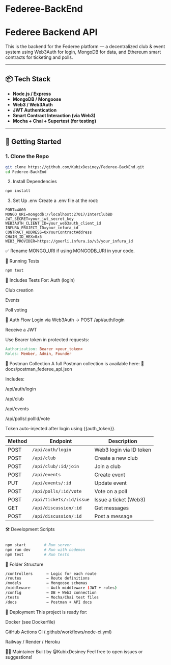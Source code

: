 # Federee-BackEnd
# Federee Backend API

This is the backend for the Federee platform — a decentralized club & event system using Web3Auth for login, MongoDB for data, and Ethereum smart contracts for ticketing and polls.

---

## 📦 Tech Stack

- **Node.js / Express**
- **MongoDB / Mongoose**
- **Web3 / Web3Auth**
- **JWT Authentication**
- **Smart Contract Interaction (via Web3)**
- **Mocha + Chai + Supertest (for testing)**

---

## 🚀 Getting Started

### 1. Clone the Repo

```bash
git clone https://github.com/KubixDesiney/Federee-BackEnd.git
cd Federee-BackEnd
```
2. Install Dependencies
```bash
npm install
```
3. Set Up .env
Create a .env file at the root:

```env
PORT=4000
MONGO_URI=mongodb://localhost:27017/InterClubBD
JWT_SECRET=your_jwt_secret_key
WEB3AUTH_CLIENT_ID=your_web3auth_client_id
INFURA_PROJECT_ID=your_infura_id
CONTRACT_ADDRESS=0xYourContractAddress
CHAIN_ID_HEX=0x5
WEB3_PROVIDER=https://goerli.infura.io/v3/your_infura_id
```
✅ Rename MONGO_URI if using MONGODB_URI in your code.

🧪 Running Tests
```bash
npm test
```
🧬 Includes Tests For:
Auth (login)

Club creation

Events

Poll voting

🔐 Auth Flow
Login via Web3Auth → POST /api/auth/login

Receive a JWT

Use Bearer token in protected requests:

```makefile
Authorization: Bearer <your_token>
Roles: Member, Admin, Founder
```

📮 Postman Collection
A full Postman collection is available here:
📁 docs/postman_federee_api.json

Includes:

/api/auth/login

/api/club

/api/events

/api/polls/:pollId/vote

Token auto-injected after login using {{auth_token}}.

| Method | Endpoint                 | Description             |
| ------ | ------------------------ | ----------------------- |
| POST   | `/api/auth/login`        | Web3 login via ID token |
| POST   | `/api/club`              | Create a new club       |
| POST   | `/api/club/:id/join`     | Join a club             |
| POST   | `/api/events`            | Create event            |
| PUT    | `/api/events/:id`        | Update event            |
| POST   | `/api/polls/:id/vote`    | Vote on a poll          |
| POST   | `/api/tickets/:id/issue` | Issue a ticket (Web3)   |
| GET    | `/api/discussion/:id`    | Get messages            |
| POST   | `/api/discussion/:id`    | Post a message          |


🛠 Development Scripts
```bash

npm start        # Run server
npm run dev      # Run with nodemon
npm test         # Run tests
```
🧱 Folder Structure
```bash
/controllers      → Logic for each route
/routes           → Route definitions
/models           → Mongoose schemas
/middleware       → Auth middleware (JWT + roles)
/config           → DB + Web3 connection
/tests            → Mocha/Chai test files
/docs             → Postman + API docs
```
🚀 Deployment
This project is ready for:

 Docker (see Dockerfile)

 GitHub Actions CI (.github/workflows/node-ci.yml)

 Railway / Render / Heroku

👨‍💻 Maintainer
Built by @KubixDesiney
Feel free to open issues or suggestions!
